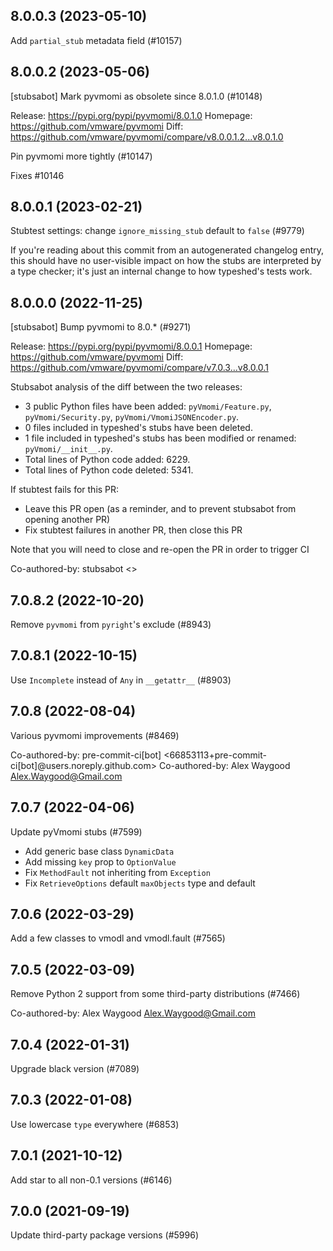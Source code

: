 ## 8.0.0.3 (2023-05-10)

Add `partial_stub` metadata field (#10157)

## 8.0.0.2 (2023-05-06)

[stubsabot] Mark pyvmomi as obsolete since 8.0.1.0 (#10148)

Release: https://pypi.org/pypi/pyvmomi/8.0.1.0
Homepage: https://github.com/vmware/pyvmomi
Diff: https://github.com/vmware/pyvmomi/compare/v8.0.0.1.2...v8.0.1.0

Pin pyvmomi more tightly (#10147)

Fixes #10146

## 8.0.0.1 (2023-02-21)

Stubtest settings: change `ignore_missing_stub` default to `false` (#9779)

If you're reading about this commit from an autogenerated changelog entry, this should have no user-visible impact on how the stubs are interpreted by a type checker; it's just an internal change to how typeshed's tests work.

## 8.0.0.0 (2022-11-25)

[stubsabot] Bump pyvmomi to 8.0.* (#9271)

Release: https://pypi.org/pypi/pyvmomi/8.0.0.1
Homepage: https://github.com/vmware/pyvmomi
Diff: https://github.com/vmware/pyvmomi/compare/v7.0.3...v8.0.0.1

Stubsabot analysis of the diff between the two releases:
 - 3 public Python files have been added: `pyVmomi/Feature.py`, `pyVmomi/Security.py`, `pyVmomi/VmomiJSONEncoder.py`.
 - 0 files included in typeshed's stubs have been deleted.
 - 1 file included in typeshed's stubs has been modified or renamed: `pyVmomi/__init__.py`.
 - Total lines of Python code added: 6229.
 - Total lines of Python code deleted: 5341.

If stubtest fails for this PR:
- Leave this PR open (as a reminder, and to prevent stubsabot from opening another PR)
- Fix stubtest failures in another PR, then close this PR

Note that you will need to close and re-open the PR in order to trigger CI

Co-authored-by: stubsabot <>

## 7.0.8.2 (2022-10-20)

Remove `pyvmomi` from `pyright`'s exclude (#8943)

## 7.0.8.1 (2022-10-15)

Use `Incomplete` instead of `Any` in `__getattr__` (#8903)

## 7.0.8 (2022-08-04)

Various pyvmomi improvements (#8469)

Co-authored-by: pre-commit-ci[bot] <66853113+pre-commit-ci[bot]@users.noreply.github.com>
Co-authored-by: Alex Waygood <Alex.Waygood@Gmail.com>

## 7.0.7 (2022-04-06)

Update pyVmomi stubs (#7599)

* Add generic base class `DynamicData`
* Add missing `key` prop to `OptionValue`
* Fix `MethodFault` not inheriting from `Exception`
* Fix `RetrieveOptions` default `maxObjects` type and default

## 7.0.6 (2022-03-29)

Add a few classes to vmodl and vmodl.fault (#7565)

## 7.0.5 (2022-03-09)

Remove Python 2 support from some third-party distributions (#7466)

Co-authored-by: Alex Waygood <Alex.Waygood@Gmail.com>

## 7.0.4 (2022-01-31)

Upgrade black version (#7089)

## 7.0.3 (2022-01-08)

Use lowercase `type` everywhere (#6853)

## 7.0.1 (2021-10-12)

Add star to all non-0.1 versions (#6146)

## 7.0.0 (2021-09-19)

Update third-party package versions (#5996)

